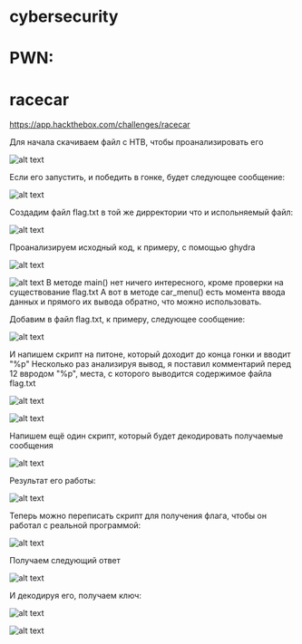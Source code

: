 # cybersecurity

# PWN:

# racecar
https://app.hackthebox.com/challenges/racecar

Для начала скачиваем файл с HTB, чтобы проанализировать его

![alt text](img/5_1.png)

Если его запустить, и победить в гонке, будет следующее сообщение:

![alt text](img/5_2.png)

Создадим файл flag.txt в той же дирректории что и испольняемый файл:

![alt text](img/5_3.png)

Проанализируем исходный код, к примеру, с помощью ghydra

![alt text](img/5_4.png)

![alt text](img/5_5.png)
В методе main() нет ничего интересного, кроме проверки на существование flag.txt
А вот в методе car_menu() есть момента ввода данных и прямого их вывода обратно, что можно использовать.

Добавим в файл flag.txt, к примеру, следующее сообщение:

![alt text](img/5_6.png)

И напишем скрипт на питоне, который доходит до конца гонки и вводит "%p" 
Несколько раз анализируя вывод, я поставил комментарий перед 12 ввродом "%p", места, с которого выводится содержимое файла flag.txt

![alt text](img/5_7.png)

![alt text](img/5_8.png)

Напишем ещё один скрипт, который будет декодировать получаемые сообщения

![alt text](img/5_9.png)

Результат его работы:

![alt text](img/5_10.png)

Теперь можно переписать скрипт для получения флага, чтобы он работал с реальной программой:

![alt text](img/5_11.png)

Получаем следующий ответ

![alt text](img/5_12.png)

И декодируя его, получаем ключ:

![alt text](img/5_13.png)

![alt text](img/5_14.png)
